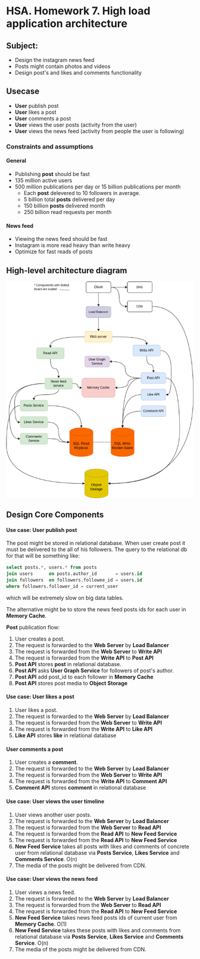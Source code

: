 # HSA. Homework 7. High load application architecture

## Subject:
* Design the instagram news feed 
* Posts might contain photos and videos
* Design post's and likes and comments functionality

## Usecase
* **User** publish post
* **User** likes a post
* **User** comments a post
* **User** views the user posts (activity from the user)
* **User** views the news feed (activity from people the user is following)

### Constraints and assumptions

#### General
* Publishing **post** should be fast
* 135 million active users
* 500 million publications per day or 15 billion publications per month
  - Each **post** delevered to 10 followers in average.
  - 5 billion total **posts** delivered per day
  - 150 billion **posts** delivered month
  - 250 billion read requests per month


#### News feed
* Viewing the news feed should be fast 
* Instagram is more read heavy than write heavy
* Optimize for fast reads of posts

## High-level architecture diagram
![](architecture-diagram.png)

## Design Core Components
#### Use case: **User** publish post
The post might be stored in relational database.
When user create post it must be delivered to the all of his followers.
The query to the relational db for that will be something like:
```sql
select posts.*, users.* from posts
join users      on posts.author_id       = users.id
join followers  on followers.followee_id = users.id
where followers.follower_id = current_user
```
which will be extremely slow on big data tables.  

The alternative might be to store the news feed posts ids for each user in **Memory Cache**.  

**Post** publication flow:
1. User creates a post.
2. The request is forwarded to the **Web Server** by **Load Balancer**
3. The request is forwarded from the **Web Server** to **Write API**
4. The request is forwarded from the **Write API** to **Post API**
5. **Post API** stores **post** in relational database.
6. **Post API** asks **User Graph Service** for followers of post's author.
7. **Post API** add post_id to each follower in **Memory Cache**
8. **Post API** stores post media to **Object Storage**

#### Use case: **User** likes a post
1. User likes a post.
2. The request is forwarded to the **Web Server** by **Load Balancer**
3. The request is forwarded from the **Web Server** to **Write API**
4. The request is forwarded from the **Write API** to **Like API**
5. **Like API** stores **like** in relational database

#### **User** comments a post
1. User creates a **comment**.
2. The request is forwarded to the **Web Server** by **Load Balancer**
3. The request is forwarded from the **Web Server** to **Write API**
4. The request is forwarded from the **Write API** to **Comment API**
5. **Comment API** stores **comment** in relational database

#### Use case: **User** views the user timeline
1. User views another user posts.
2. The request is forwarded to the **Web Server** by **Load Balancer**
3. The request is forwarded from the **Web Server** to **Read API**
4. The request is forwarded from the **Read API** to **New Feed Service**
5. The request is forwarded from the **Read API** to **New Feed Service**
6. **New Feed Service** takes all posts with likes and comments of concrete user
from relational database via **Posts Service**, **Likes Service** and **Comments Service**. O(n)
7. The media of the posts might be delivered from CDN. 

#### Use case: **User** views the news feed
1. User views a news feed.
2. The request is forwarded to the **Web Server** by **Load Balancer**
3. The request is forwarded from the **Web Server** to **Read API**
4. The request is forwarded from the **Read API** to **New Feed Service**
5. **New Feed Service** takes news feed posts ids of current user from **Memory Cache**. O(1)
6. **New Feed Service** takes these posts with likes and comments
from relational database via **Posts Service**, **Likes Service** and **Comments Service**. O(n)
7. The media of the posts might be delivered from CDN.
